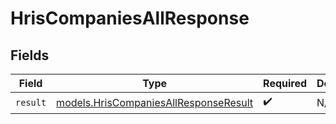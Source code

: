 # HrisCompaniesAllResponse


## Fields

| Field                                                                                | Type                                                                                 | Required                                                                             | Description                                                                          |
| ------------------------------------------------------------------------------------ | ------------------------------------------------------------------------------------ | ------------------------------------------------------------------------------------ | ------------------------------------------------------------------------------------ |
| `result`                                                                             | [models.HrisCompaniesAllResponseResult](../models/hriscompaniesallresponseresult.md) | :heavy_check_mark:                                                                   | N/A                                                                                  |